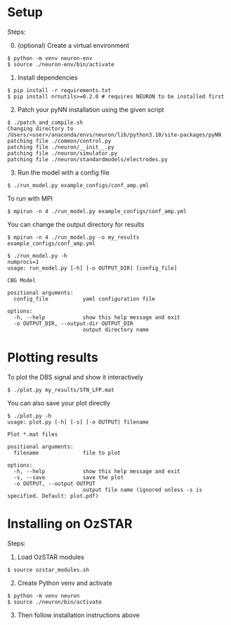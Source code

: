 # Setup
Steps:

0) (optional) Create a virtual environment
```shell
$ python -m venv neuron-env
$ source ./neuron-env/bin/activate
```

1) Install dependencies
```shell
$ pip install -r requirements.txt
$ pip install nrnutils>=0.2.0 # requires NEURON to be installed first
```

2) Patch your pyNN installation using the given script
```shell
$ ./patch_and_compile.sh
Changing directory to /Users/<user>/anaconda/envs/neuron/lib/python3.10/site-packages/pyNN
patching file ./common/control.py
patching file ./neuron/__init__.py
patching file ./neuron/simulator.py
patching file ./neuron/standardmodels/electrodes.py
```

3) Run the model with a config file
```shell
$ ./run_model.py example_configs/conf_amp.yml
```

To run with MPI
```shell
$ mpirun -n 4 ./run_model.py example_configs/conf_amp.yml
```

You can change the output directory for results
```shell
$ mpirun -n 4 ./run_model.py -o my_results example_configs/conf_amp.yml
```

```shell
$ ./run_model.py -h
numprocs=1
usage: run_model.py [-h] [-o OUTPUT_DIR] [config_file]

CBG Model

positional arguments:
  config_file           yaml configuration file

options:
  -h, --help            show this help message and exit
  -o OUTPUT_DIR, --output-dir OUTPUT_DIR
                        output directory name
```

# Plotting results
To plot the DBS signal and show it interactively
```shell
$ ./plot.py my_results/STN_LFP.mat
```

You can also save your plot directly
```shell
$ ./plot.py -h
usage: plot.py [-h] [-s] [-o OUTPUT] filename

Plot *.mat files

positional arguments:
  filename              file to plot

options:
  -h, --help            show this help message and exit
  -s, --save            save the plot
  -o OUTPUT, --output OUTPUT
                        output file name (ignored unless -s is specified. Default: plot.pdf)
```

# Installing on OzSTAR
Steps:

1) Load OzSTAR modules
```shell
$ source ozstar_modules.sh
```

2) Create Python venv and activate
```shell
$ python -m venv neuron
$ source ./neuron/bin/activate
```

3) Then follow installation instructions above
